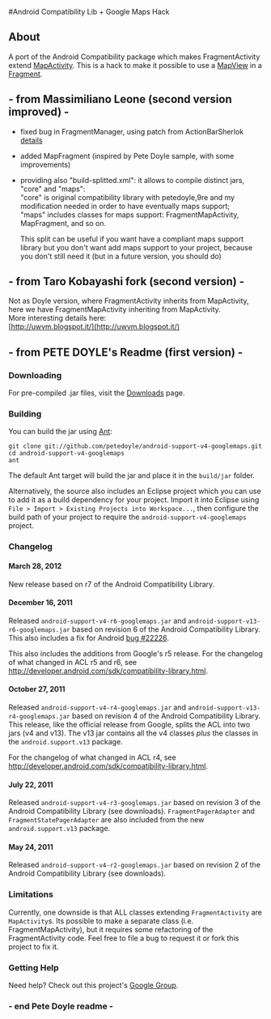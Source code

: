 #Android Compatibility Lib + Google Maps Hack
## About
A port of the Android Compatibility package which makes FragmentActivity extend [MapActivity](http://code.google.com/android/add-ons/google-apis/reference/index.html?com/google/android/maps/MapActivity.html).  This is a hack to make it possible to use a [MapView](http://code.google.com/android/add-ons/google-apis/reference/index.html?com/google/android/maps/MapView.html) in a [Fragment](http://developer.android.com/reference/android/app/Fragment.html).

## - from Massimiliano Leone (second version improved) -
- fixed bug in FragmentManager, using patch from ActionBarSherlok [details](https://github.com/9re/android-support-v4-googlemaps/commit/e4adbb5da3159e5f97475904c62b1b8a7c4be21e)
- added MapFragment (inspired by Pete Doyle sample, with some improvements)
- providing also "build-splitted.xml": it allows to compile distinct jars, "core" and "maps":  
	"core" is original compatibility library with petedoyle,9re and my modification needed in order to have eventually maps support;  
	"maps" includes classes for maps support: FragmentMapActivity, MapFragment, and so on.
	
	This split can be useful if you want have a compliant maps support library but you don't want add maps support to your project, 
	because you don't still need it (but in a future version, you should do)   
  

## - from Taro Kobayashi fork (second version) -
Not as Doyle version, where FragmentActivity inherits from MapActivity, here we have FragmentMapActivity inheriting from MapActivity.  
More interesting details here:  
[http://uwvm.blogspot.it/](http://uwvm.blogspot.it/)  

## - from PETE DOYLE's Readme (first version) -
### Downloading
For pre-compiled .jar files, visit the [Downloads](https://github.com/petedoyle/android-support-v4-googlemaps/downloads) page.
### Building
You can build the jar using [Ant](http://ant.apache.org):

    git clone git://github.com/petedoyle/android-support-v4-googlemaps.git
    cd android-support-v4-googlemaps
    ant

The default Ant target will build the jar and place it in the `build/jar` folder.

Alternatively, the source also includes an Eclipse project which you can use to add it as a build dependency for your project.  Import it into Eclipse using `File > Import > Existing Projects into Workspace...`, then configure the build path of your project to require the `android-support-v4-googlemaps` project.
### Changelog
#### March 28, 2012
New release based on r7 of the Android Compatibility Library.

#### December 16, 2011
Released `android-support-v4-r6-googlemaps.jar` and `android-support-v13-r6-googlemaps.jar` based on revision 6 of the Android Compatibility Library.  This also includes a fix for Android [bug #22226](http://code.google.com/p/android/issues/detail?id=22226).

This also includes the additions from Google's r5 release.  For the changelog of what changed in ACL r5 and r6, see http://developer.android.com/sdk/compatibility-library.html.

#### October 27, 2011
Released `android-support-v4-r4-googlemaps.jar` and `android-support-v13-r4-googlemaps.jar` based on revision 4 of the Android Compatibility Library.  This release, like the official release from Google, splits the ACL into two jars (v4 and v13).  The v13 jar contains all the v4 classes _plus_ the classes in the `android.support.v13` package.

For the changelog of what changed in ACL r4, see http://developer.android.com/sdk/compatibility-library.html.

#### July 22, 2011
Released `android-support-v4-r3-googlemaps.jar` based on revision 3 of the Android Compatibility Library (see downloads).  `FragmentPagerAdapter` and `FragmentStatePagerAdapter` are also included from the new `android.support.v13` package.

#### May 24, 2011
Released `android-support-v4-r2-googlemaps.jar` based on revision 2 of the Android Compatibility Library (see downloads).

### Limitations
Currently, one downside is that ALL classes extending `FragmentActivity` are `MapActivity`s.  Its possible to make a separate class (i.e. FragmentMapActivity), but it requires some refactoring of the FragmentActivity code.
Feel free to file a bug to request it or fork this project to fix it.
### Getting Help
Need help?  Check out this project's [Google Group](http://groups.google.com/group/android-support-v4-googlemaps-support).
### - end Pete Doyle readme -